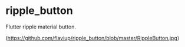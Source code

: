 # ripple_button
Flutter ripple material button.

(https://github.com/flaviup/ripple_button/blob/master/RippleButton.jpg)
